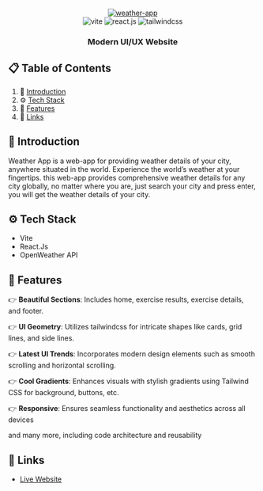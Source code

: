 <div align="center">
  <br />
    <a href="https://weather-app-2-0.netlify.app" target="_blank">
      <img src="https://imagetolink.com/ib/crOVXB9KRq.png" alt="weather-app">
    </a>
  <br />

  <div>
    <img src="https://img.shields.io/badge/-Vite-black?style=for-the-badge&logoColor=white&logo=vite&color=646CFF" alt="vite" />
    <img src="https://img.shields.io/badge/-React_JS-black?style=for-the-badge&logoColor=white&logo=react&color=61DAFB" alt="react.js" />
    <img src="https://img.shields.io/badge/-Tailwind_CSS-black?style=for-the-badge&logoColor=white&logo=tailwindcss&color=06B6D4" alt="tailwindcss" />
  </div>

  <h3 align="center">Modern UI/UX Website</h3>
</div>


## 📋 <a name="table">Table of Contents</a>

1. 🤖 [Introduction](#introduction)
2. ⚙️ [Tech Stack](#tech-stack)
3. 🔋 [Features](#features)
6. 🔗 [Links](#links)


## <a name="introduction">🤖 Introduction</a>

Weather App is a web-app for providing weather details of your city, anywhere situated in the world. Experience the world’s weather at your fingertips. this web-app provides comprehensive weather details for any city globally, no matter where you are, just search your city and press enter, you will get the weather details of your city.

## <a name="tech-stack">⚙️ Tech Stack</a>

- Vite
- React.Js
- OpenWeather API

## <a name="features">🔋 Features</a>

👉 **Beautiful Sections**: Includes home, exercise results, exercise details, and footer.

👉 **UI Geometry**: Utilizes tailwindcss for intricate shapes like cards, grid lines, and side lines.

👉 **Latest UI Trends**: Incorporates modern design elements such as smooth scrolling and horizontal scrolling.

👉 **Cool Gradients**: Enhances visuals with stylish gradients using Tailwind CSS for background, buttons, etc.

👉 **Responsive**: Ensures seamless functionality and aesthetics across all devices

and many more, including code architecture and reusability

## <a name="links">🔗 Links</a>

- [Live Website](https://weather-app-2-0.netlify.app/) 


